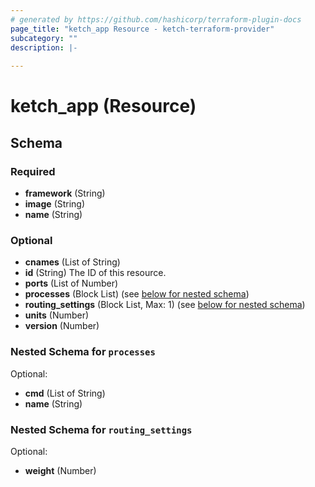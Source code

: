 ```yaml
---
# generated by https://github.com/hashicorp/terraform-plugin-docs
page_title: "ketch_app Resource - ketch-terraform-provider"
subcategory: ""
description: |-
  
---
```


# ketch_app (Resource)





<!-- schema generated by tfplugindocs -->
## Schema

### Required

- **framework** (String)
- **image** (String)
- **name** (String)

### Optional

- **cnames** (List of String)
- **id** (String) The ID of this resource.
- **ports** (List of Number)
- **processes** (Block List) (see [below for nested schema](#nestedblock--processes))
- **routing_settings** (Block List, Max: 1) (see [below for nested schema](#nestedblock--routing_settings))
- **units** (Number)
- **version** (Number)

<a id="nestedblock--processes"></a>
### Nested Schema for `processes`

Optional:

- **cmd** (List of String)
- **name** (String)


<a id="nestedblock--routing_settings"></a>
### Nested Schema for `routing_settings`

Optional:

- **weight** (Number)


